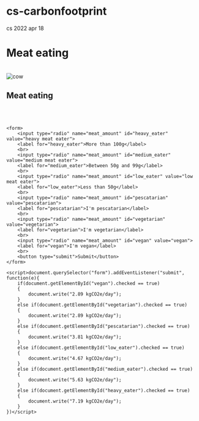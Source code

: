 # cs-carbonfootprint
cs 2022 apr 18
<!DOCTYPE html>
<html lang="en">
<head>
    <meta charset="UTF-8">
    <meta http-equiv="X-UA-Compatible" content="IE=edge">
    <meta name="viewport" content="width=device-width, initial-scale=1.0">
    <title>Carbon footprint</title>
    <script src="carbon_footprint.js"></script>
</head>
<body>
    <h1>Meat eating</h1>
    <br>
    <img src="https://britishop.com/webpimg/L3N0b3JhZ2UvaW1nY2FjaGUvY293LWluLW1lYWRvdy1CSFZNOUtaX18xMDAweDYwMHhhdXRvLmpwZw==" alt="cow">
    <h2>Meat eating</h2>
    <br>
    <br>

    <form>
        <input type="radio" name="meat_amount" id="heavy_eater" value="heavy meat eater">
        <label for="heavy_eater">More than 100g</label>
        <br>
        <input type="radio" name="meat_amount" id="medium_eater" value="medium meat eater">
        <label for="medium_eater">Between 50g and 99g</label>
        <br>
        <input type="radio" name="meat_amount" id="low_eater" value="low meat eater">
        <label for="low_eater">Less than 50g</label>
        <br>
        <input type="radio" name="meat_amount" id="pescatarian" value="pescatarian">
        <label for="pescatarian">I'm pescatarian</label>
        <br>
        <input type="radio" name="meat_amount" id="vegetarian" value="vegetarian">
        <label for="vegetarian">I'm vegetarian</label>
        <br>
        <input type="radio" name="meat_amount" id="vegan" value="vegan">
        <label for="vegan">I'm vegan</label>
        <br>
        <button type="submit">Submit</button>
    </form>

    <script>document.querySelector("form").addEventListener("submit", function(e){
        if(document.getElementById("vegan").checked == true)
        {   
            document.write("2.89 kgCO2e/day");
        }
        else if(document.getElementById("vegetarian").checked == true)
        {  
            document.write("2.89 kgCO2e/day");
        }
        else if(document.getElementById("pescatarian").checked == true)
        {  
            document.write("3.81 kgCO2e/day");
        }
        else if(document.getElementById("low_eater").checked == true)
        {  
            document.write("4.67 kgCO2e/day");
        }
        else if(document.getElementById("medium_eater").checked == true)
        {  
            document.write("5.63 kgCO2e/day");
        }
        else if(document.getElementById("heavy_eater").checked == true)
        {  
            document.write("7.19 kgCO2e/day");
        }
    })</script>
<link rel="stylesheet" href="style.css">
</body>
</html>
